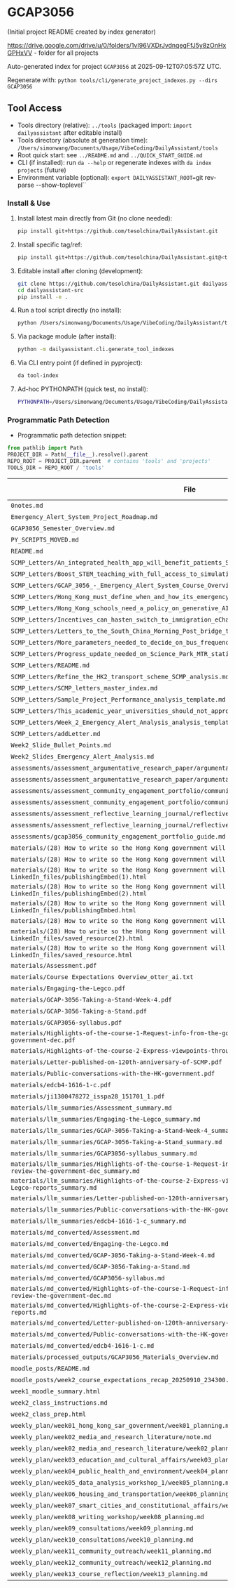 # GCAP3056

(Initial project README created by index generator)

https://drive.google.com/drive/u/0/folders/1vI96VXDrJvdnqegFfJ5y8zOnHxGPHxVV - folder for all projects 


<!-- AUTO_PROJECT_INDEX:START -->

Auto-generated index for project `GCAP3056` at 2025-09-12T07:05:57Z UTC.

<!-- DAILYASSISTANT_TOOLS_PATH=../tools -->

Regenerate with: `python tools/cli/generate_project_indexes.py --dirs GCAP3056`

## Tool Access

- Tools directory (relative): `../tools` (packaged import: `import dailyassistant` after editable install)
- Tools directory (absolute at generation time): `/Users/simonwang/Documents/Usage/VibeCoding/DailyAssistant/tools`
- Root quick start: see `../README.md` and `../QUICK_START_GUIDE.md`
- CLI (if installed): run `da --help` or regenerate indexes with `da index projects` (future)
- Environment variable (optional): `export DAILYASSISTANT_ROOT=`git rev-parse --show-toplevel``

### Install & Use

1. Install latest main directly from Git (no clone needed):
   ````bash
   pip install git+https://github.com/tesolchina/DailyAssistant.git
   ````
2. Install specific tag/ref:
   ````bash
   pip install git+https://github.com/tesolchina/DailyAssistant.git@<tag_or_commit>
   ````
3. Editable install after cloning (development):
   ````bash
   git clone https://github.com/tesolchina/DailyAssistant.git dailyassistant-src
   cd dailyassistant-src
   pip install -e .
   ````
4. Run a tool script directly (no install):
   ````bash
   python /Users/simonwang/Documents/Usage/VibeCoding/DailyAssistant/tools/cli/generate_tool_indexes.py
   ````
5. Via package module (after install):
   ````bash
   python -m dailyassistant.cli.generate_tool_indexes
   ````
6. Via CLI entry point (if defined in pyproject):
   ````bash
   da tool-index
   ````
7. Ad-hoc PYTHONPATH (quick test, no install):
   ````bash
   PYTHONPATH=/Users/simonwang/Documents/Usage/VibeCoding/DailyAssistant python /Users/simonwang/Documents/Usage/VibeCoding/DailyAssistant/tools/cli/generate_project_indexes.py --dirs GCAP3056
   ````

### Programmatic Path Detection

- Programmatic path detection snippet:

```python
from pathlib import Path
PROJECT_DIR = Path(__file__).resolve().parent
REPO_ROOT = PROJECT_DIR.parent  # contains 'tools' and 'projects'
TOOLS_DIR = REPO_ROOT / 'tools'
```

| File                                                                                                                                        | Type  | Size (bytes) |
| ------------------------------------------------------------------------------------------------------------------------------------------- | ----- | ------------ |
| `0notes.md`                                                                                                                               | .md   | 4271         |
| `Emergency_Alert_System_Project_Roadmap.md`                                                                                               | .md   | 8596         |
| `GCAP3056_Semester_Overview.md`                                                                                                           | .md   | 4385         |
| `PY_SCRIPTS_MOVED.md`                                                                                                                     | .md   | 201          |
| `README.md`                                                                                                                               | .md   | 9570         |
| `SCMP_Letters/An_integrated_health_app_will_benefit_patients_SCMP_analysis.md`                                                            | .md   | 6279         |
| `SCMP_Letters/Boost_STEM_teaching_with_full_access_to_simulations_SCMP_analysis.md`                                                       | .md   | 6382         |
| `SCMP_Letters/GCAP_3056_-_Emergency_Alert_System_Course_Overview_analysis_template.md`                                                    | .md   | 3606         |
| `SCMP_Letters/Hong_Kong_must_define_when_and_how_its_emergency_warning_sys_SCMP_analysis.md`                                              | .md   | 6435         |
| `SCMP_Letters/Hong_Kong_schools_need_a_policy_on_generative_AI_to_benefit__SCMP_analysis.md`                                              | .md   | 6504         |
| `SCMP_Letters/Incentives_can_hasten_switch_to_immigration_eChannel_SCMP_analysis.md`                                                      | .md   | 6326         |
| `SCMP_Letters/Letters_to_the_South_China_Morning_Post_bridge_the_space_bet_SCMP_analysis.md`                                              | .md   | 6485         |
| `SCMP_Letters/More_parameters_needed_to_decide_on_bus_frequencies_SCMP_analysis.md`                                                       | .md   | 6348         |
| `SCMP_Letters/Progress_update_needed_on_Science_Park_MTR_station_SCMP_analysis.md`                                                        | .md   | 6335         |
| `SCMP_Letters/README.md`                                                                                                                  | .md   | 2861         |
| `SCMP_Letters/Refine_the_HK2_transport_scheme_SCMP_analysis.md`                                                                           | .md   | 6062         |
| `SCMP_Letters/SCMP_letters_master_index.md`                                                                                               | .md   | 250294       |
| `SCMP_Letters/Sample_Project_Performance_analysis_template.md`                                                                            | .md   | 3263         |
| `SCMP_Letters/This_academic_year_universities_should_not_approach_AI_with__SCMP_analysis.md`                                              | .md   | 6304         |
| `SCMP_Letters/Week_2_Emergency_Alert_Analysis_analysis_template.md`                                                                       | .md   | 3133         |
| `SCMP_Letters/addLetter.md`                                                                                                               | .md   | 4949         |
| `Week2_Slide_Bullet_Points.md`                                                                                                            | .md   | 7182         |
| `Week2_Slides_Emergency_Alert_Analysis.md`                                                                                                | .md   | 13007        |
| `assessments/assessment_argumentative_research_paper/argumentative_research_paper_instructions.md`                                        | .md   | 4288         |
| `assessments/assessment_argumentative_research_paper/argumentative_research_paper_rubric.md`                                              | .md   | 3356         |
| `assessments/assessment_community_engagement_portfolio/community_engagement_portfolio_instructions.md`                                    | .md   | 4304         |
| `assessments/assessment_community_engagement_portfolio/community_engagement_portfolio_rubric.md`                                          | .md   | 3584         |
| `assessments/assessment_reflective_learning_journal/reflective_learning_journal_instructions.md`                                          | .md   | 4255         |
| `assessments/assessment_reflective_learning_journal/reflective_learning_journal_rubric.md`                                                | .md   | 3462         |
| `assessments/gcap3056_community_engagement_portfolio_guide.md`                                                                            | .md   | 8582         |
| `materials/(28) How to write so the Hong Kong government will listen _ LinkedIn.html`                                                     | .html | 1543109      |
| `materials/(28) How to write so the Hong Kong government will listen _ LinkedIn_files/index.html`                                         | .html | 2142         |
| `materials/(28) How to write so the Hong Kong government will listen _ LinkedIn_files/publishingEmbed(1).html`                            | .html | 1869         |
| `materials/(28) How to write so the Hong Kong government will listen _ LinkedIn_files/publishingEmbed(2).html`                            | .html | 1852         |
| `materials/(28) How to write so the Hong Kong government will listen _ LinkedIn_files/publishingEmbed.html`                               | .html | 2194         |
| `materials/(28) How to write so the Hong Kong government will listen _ LinkedIn_files/radar.html`                                         | .html | 707          |
| `materials/(28) How to write so the Hong Kong government will listen _ LinkedIn_files/saved_resource(2).html`                             | .html | 149          |
| `materials/(28) How to write so the Hong Kong government will listen _ LinkedIn_files/saved_resource.html`                                | .html | 149          |
| `materials/Assessment.pdf`                                                                                                                | .pdf  | 649888       |
| `materials/Course Expectations Overview_otter_ai.txt`                                                                                     | .txt  | 6717         |
| `materials/Engaging-the-Legco.pdf`                                                                                                        | .pdf  | 746354       |
| `materials/GCAP-3056-Taking-a-Stand-Week-4.pdf`                                                                                           | .pdf  | 2555825      |
| `materials/GCAP-3056-Taking-a-Stand.pdf`                                                                                                  | .pdf  | 9038663      |
| `materials/GCAP3056-syllabus.pdf`                                                                                                         | .pdf  | 152468       |
| `materials/Highlights-of-the-course-1-Request-info-from-the-government-and-critically-review-the-government-dec.pdf`                      | .pdf  | 1601626      |
| `materials/Highlights-of-the-course-2-Express-viewpoints-through-SCMP-letters-and-Legco-reports.pdf`                                      | .pdf  | 1075503      |
| `materials/Letter-published-on-120th-anniversary-of-SCMP.pdf`                                                                             | .pdf  | 614018       |
| `materials/Public-conversations-with-the-HK-government.pdf`                                                                               | .pdf  | 578915       |
| `materials/edcb4-1616-1-c.pdf`                                                                                                            | .pdf  | 2993397      |
| `materials/ji1300478272_isspa28_151701_1.pdf`                                                                                             | .pdf  | 185247       |
| `materials/llm_summaries/Assessment_summary.md`                                                                                           | .md   | 1585         |
| `materials/llm_summaries/Engaging-the-Legco_summary.md`                                                                                   | .md   | 1600         |
| `materials/llm_summaries/GCAP-3056-Taking-a-Stand-Week-4_summary.md`                                                                      | .md   | 1626         |
| `materials/llm_summaries/GCAP-3056-Taking-a-Stand_summary.md`                                                                             | .md   | 1612         |
| `materials/llm_summaries/GCAP3056-syllabus_summary.md`                                                                                    | .md   | 1598         |
| `materials/llm_summaries/Highlights-of-the-course-1-Request-info-from-the-government-and-critically-review-the-government-dec_summary.md` | .md   | 1546         |
| `materials/llm_summaries/Highlights-of-the-course-2-Express-viewpoints-through-SCMP-letters-and-Legco-reports_summary.md`                 | .md   | 1732         |
| `materials/llm_summaries/Letter-published-on-120th-anniversary-of-SCMP_summary.md`                                                        | .md   | 1654         |
| `materials/llm_summaries/Public-conversations-with-the-HK-government_summary.md`                                                          | .md   | 1650         |
| `materials/llm_summaries/edcb4-1616-1-c_summary.md`                                                                                       | .md   | 657          |
| `materials/md_converted/Assessment.md`                                                                                                    | .md   | 1565         |
| `materials/md_converted/Engaging-the-Legco.md`                                                                                            | .md   | 2787         |
| `materials/md_converted/GCAP-3056-Taking-a-Stand-Week-4.md`                                                                               | .md   | 10006        |
| `materials/md_converted/GCAP-3056-Taking-a-Stand.md`                                                                                      | .md   | 45250        |
| `materials/md_converted/GCAP3056-syllabus.md`                                                                                             | .md   | 14543        |
| `materials/md_converted/Highlights-of-the-course-1-Request-info-from-the-government-and-critically-review-the-government-dec.md`          | .md   | 785          |
| `materials/md_converted/Highlights-of-the-course-2-Express-viewpoints-through-SCMP-letters-and-Legco-reports.md`                          | .md   | 5877         |
| `materials/md_converted/Letter-published-on-120th-anniversary-of-SCMP.md`                                                                 | .md   | 2688         |
| `materials/md_converted/Public-conversations-with-the-HK-government.md`                                                                   | .md   | 3122         |
| `materials/md_converted/edcb4-1616-1-c.md`                                                                                                | .md   | 68           |
| `materials/processed_outputs/GCAP3056_Materials_Overview.md`                                                                              | .md   | 4175         |
| `moodle_posts/README.md`                                                                                                                  | .md   | 825          |
| `moodle_posts/week2_course_expectations_recap_20250910_234300.html`                                                                       | .html | 8615         |
| `week1_moodle_summary.html`                                                                                                               | .html | 7057         |
| `week2_class_instructions.md`                                                                                                             | .md   | 1453         |
| `week2_class_prep.html`                                                                                                                   | .html | 11659        |
| `weekly_plan/week01_hong_kong_sar_government/week01_planning.md`                                                                          | .md   | 2641         |
| `weekly_plan/week02_media_and_research_literature/note.md`                                                                                | .md   | 7606         |
| `weekly_plan/week02_media_and_research_literature/week02_planning.md`                                                                     | .md   | 2505         |
| `weekly_plan/week03_education_and_cultural_affairs/week03_planning.md`                                                                    | .md   | 2486         |
| `weekly_plan/week04_public_health_and_environment/week04_planning.md`                                                                     | .md   | 2413         |
| `weekly_plan/week05_data_analysis_workshop_1/week05_planning.md`                                                                          | .md   | 2245         |
| `weekly_plan/week06_housing_and_transportation/week06_planning.md`                                                                        | .md   | 2370         |
| `weekly_plan/week07_smart_cities_and_constitutional_affairs/week07_planning.md`                                                           | .md   | 2404         |
| `weekly_plan/week08_writing_workshop/week08_planning.md`                                                                                  | .md   | 2219         |
| `weekly_plan/week09_consultations/week09_planning.md`                                                                                     | .md   | 2108         |
| `weekly_plan/week10_consultations/week10_planning.md`                                                                                     | .md   | 2084         |
| `weekly_plan/week11_community_outreach/week11_planning.md`                                                                                | .md   | 2130         |
| `weekly_plan/week12_community_outreach/week12_planning.md`                                                                                | .md   | 2120         |
| `weekly_plan/week13_course_reflection/week13_planning.md`                                                                                 | .md   | 2103         |

<!-- AUTO_PROJECT_INDEX:END -->
